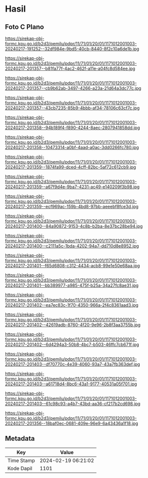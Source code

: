 # Hasil

## Foto C Plano

https://sirekap-obj-formc.kpu.go.id/b2d3/pemilu/pdpr/11/71/01/20/01/1171012001003-20240217-191252--32df984e-9bd5-40cb-8440-8f2c10a6de1b.jpg

https://sirekap-obj-formc.kpu.go.id/b2d3/pemilu/pdpr/11/71/01/20/01/1171012001003-20240217-201357--b81fa77f-4ac2-462f-a11e-a04fc8d584ee.jpg

https://sirekap-obj-formc.kpu.go.id/b2d3/pemilu/pdpr/11/71/01/20/01/1171012001003-20240217-201357--cb9b62ab-3497-4266-a23a-21d64a3dc77c.jpg

https://sirekap-obj-formc.kpu.go.id/b2d3/pemilu/pdpr/11/71/01/20/01/1171012001003-20240217-201357--43cb7235-85b9-4bbb-af34-78106c63cf7c.jpg

https://sirekap-obj-formc.kpu.go.id/b2d3/pemilu/pdpr/11/71/01/20/01/1171012001003-20240217-201358--94b189f4-f890-4244-8aec-2807941858dd.jpg

https://sirekap-obj-formc.kpu.go.id/b2d3/pemilu/pdpr/11/71/01/20/01/1171012001003-20240217-201358--10473314-a0bf-4aad-a0ac-3dd0266fc780.jpg

https://sirekap-obj-formc.kpu.go.id/b2d3/pemilu/pdpr/11/71/01/20/01/1171012001003-20240217-201359--1874fa99-dced-4cff-82bc-5af72c612cb9.jpg

https://sirekap-obj-formc.kpu.go.id/b2d3/pemilu/pdpr/11/71/01/20/01/1171012001003-20240217-201359--a67f9d4e-9ba7-4231-ac49-e140209f3b98.jpg

https://sirekap-obj-formc.kpu.go.id/b2d3/pemilu/pdpr/11/71/01/20/01/1171012001003-20240217-201359--ecf969ac-159b-4bd8-97bb-aeeebf8fce3d.jpg

https://sirekap-obj-formc.kpu.go.id/b2d3/pemilu/pdpr/11/71/01/20/01/1171012001003-20240217-201400--84a90872-9153-4c8b-b2ba-8e37bc28be94.jpg

https://sirekap-obj-formc.kpu.go.id/b2d3/pemilu/pdpr/11/71/01/20/01/1171012001003-20240217-201400--c2111a5c-1bda-4202-94a7-dd710d8e8952.jpg

https://sirekap-obj-formc.kpu.go.id/b2d3/pemilu/pdpr/11/71/01/20/01/1171012001003-20240217-201401--f65d6808-c312-4434-acb8-99e1e50e68aa.jpg

https://sirekap-obj-formc.kpu.go.id/b2d3/pemilu/pdpr/11/71/01/20/01/1171012001003-20240217-201401--bb389977-a985-475f-b25a-34a27fc8ae31.jpg

https://sirekap-obj-formc.kpu.go.id/b2d3/pemilu/pdpr/11/71/01/20/01/1171012001003-20240217-201402--ea7ec83c-1f70-4350-966a-2f4c8361aad3.jpg

https://sirekap-obj-formc.kpu.go.id/b2d3/pemilu/pdpr/11/71/01/20/01/1171012001003-20240217-201402--42619adb-8760-4f20-9e96-2b8f3aa3755b.jpg

https://sirekap-obj-formc.kpu.go.id/b2d3/pemilu/pdpr/11/71/01/20/01/1171012001003-20240217-201402--6d4294a3-50b8-4bc7-b503-46ffc7cb671f.jpg

https://sirekap-obj-formc.kpu.go.id/b2d3/pemilu/pdpr/11/71/01/20/01/1171012001003-20240217-201403--df70770c-4e39-4060-93a7-43a7fb363def.jpg

https://sirekap-obj-formc.kpu.go.id/b2d3/pemilu/pdpr/11/71/01/20/01/1171012001003-20240217-201403--a61718d4-8bc6-43a1-9177-40531a05f701.jpg

https://sirekap-obj-formc.kpu.go.id/b2d3/pemilu/pdpr/11/71/01/20/01/1171012001003-20240217-201403--61c98c93-a4b7-43bd-aa36-cf217b2cd698.jpg

https://sirekap-obj-formc.kpu.go.id/b2d3/pemilu/pdpr/11/71/01/20/01/1171012001003-20240217-201356--18baf0ec-0681-409e-96e9-6a43436a1f18.jpg


## Metadata

| Key        | Value               |
| ---------- | ------------------- |
| Time Stamp | 2024-02-19 06:21:02 |
| Kode Dapil | 1101                |



